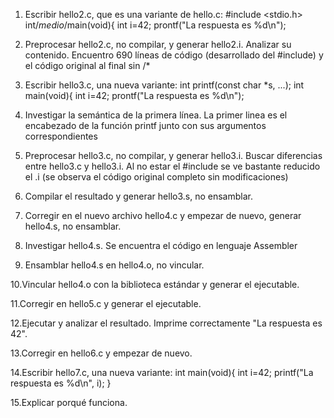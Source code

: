 1. Escribir hello2.c, que es una variante de hello.c:
#include <stdio.h>
int/*medio*/main(void){
int i=42;
 prontf("La respuesta es %d\n");


2. Preprocesar hello2.c, no compilar, y generar hello2.i. Analizar su contenido.
Encuentro 690 líneas de código (desarrollado del #include) y el código original al final sin /*


3. Escribir hello3.c, una nueva variante:
int printf(const char *s, ...);
int main(void){
int i=42;
 prontf("La respuesta es %d\n");


4. Investigar la semántica de la primera línea.
La primer linea es el encabezado de la función printf junto con sus argumentos correspondientes


5. Preprocesar hello3.c, no compilar, y generar hello3.i. Buscar diferencias entre hello3.c y hello3.i.
Al no estar el #include se ve bastante reducido el .i (se observa el código original completo sin modificaciones)


6. Compilar el resultado y generar hello3.s, no ensamblar.


7. Corregir en el nuevo archivo hello4.c y empezar de nuevo, generar hello4.s, no ensamblar.


8. Investigar hello4.s.
Se encuentra el código en lenguaje Assembler


9. Ensamblar hello4.s en hello4.o, no vincular.


10.Vincular hello4.o con la biblioteca estándar y generar el ejecutable.


11.Corregir en hello5.c y generar el ejecutable.


12.Ejecutar y analizar el resultado.
Imprime correctamente "La respuesta es 42".


13.Corregir en hello6.c y empezar de nuevo.


14.Escribir hello7.c, una nueva variante:
int main(void){
int i=42;
 printf("La respuesta es %d\n", i);
}


15.Explicar porqué funciona.

